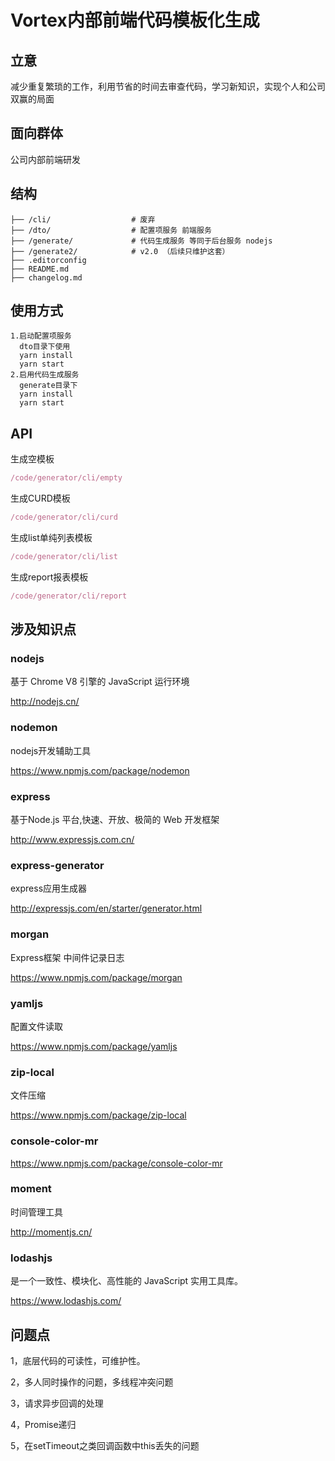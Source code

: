 # Vortex内部前端代码模板化生成
 
## 立意
减少重复繁琐的工作，利用节省的时间去审查代码，学习新知识，实现个人和公司双赢的局面

## 面向群体
公司内部前端研发

## 结构
```
├── /cli/                  # 废弃
├── /dto/                  # 配置项服务 前端服务
├── /generate/             # 代码生成服务 等同于后台服务 nodejs 
├── /generate2/            # v2.0 （后续只维护这套）
├── .editorconfig          
├── README.md                
├── changelog.md           
```

## 使用方式
``` 
1.启动配置项服务
  dto目录下使用
  yarn install
  yarn start
2.启用代码生成服务
  generate目录下
  yarn install
  yarn start
```

## API

生成空模板
```js
/code/generator/cli/empty
```
生成CURD模板
```js
/code/generator/cli/curd    
```
生成list单纯列表模板
```js
/code/generator/cli/list    
```
生成report报表模板
```js
/code/generator/cli/report    
```

## 涉及知识点

### nodejs 
基于 Chrome V8 引擎的 JavaScript 运行环境

http://nodejs.cn/

### nodemon 
nodejs开发辅助工具

https://www.npmjs.com/package/nodemon

### express 
基于Node.js 平台,快速、开放、极简的 Web 开发框架

http://www.expressjs.com.cn/

### express-generator 
express应用生成器

http://expressjs.com/en/starter/generator.html

### morgan
Express框架 中间件记录日志

https://www.npmjs.com/package/morgan

### yamljs
配置文件读取

https://www.npmjs.com/package/yamljs

### zip-local
文件压缩

https://www.npmjs.com/package/zip-local

### console-color-mr

https://www.npmjs.com/package/console-color-mr

### moment
时间管理工具

http://momentjs.cn/

### lodashjs

是一个一致性、模块化、高性能的 JavaScript 实用工具库。

https://www.lodashjs.com/

## 问题点
1，底层代码的可读性，可维护性。

2，多人同时操作的问题，多线程冲突问题

3，请求异步回调的处理

4，Promise递归

5，在setTimeout之类回调函数中this丢失的问题

